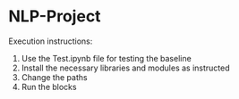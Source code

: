 # NLP-Project
Execution instructions:
1. Use the Test.ipynb file for testing the baseline
2. Install the necessary libraries and modules as instructed
3. Change the paths
4. Run the blocks 